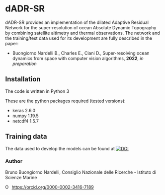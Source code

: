 # dADR-SR
dADR-SR provides an implementation of the dilated Adaptive Residual Network for the super-resolution of ocean Absolute Dynamic Topography by combining satellite altimetry and thermal observations. 
The network and the training/test data used for its development are fully described in the paper:

- Buongiorno Nardelli B., Charles E., Ciani D., Super-resolving ocean dynamics from space with computer vision algorithms, **2022**, _in preparation_

## Installation

The code is written in Python 3
  
These are the python packages required (tested versions):  
- keras     2.6.0
- numpy     1.19.5
- netcdf4   1.5.7


## Training data
The data used to develop the models can be found at [![DOI](https://zenodo.org/badge/DOI/10.5281/zenodo.5815330.svg)](https://doi.org/10.5281/zenodo.5815330)

### Author
Bruno Buongiorno Nardelli, Consiglio Nazionale delle Ricerche - Istituto di Scienze Marine
<div itemscope itemtype="https://schema.org/Person"><a itemprop="sameAs" content="https://orcid.org/0000-0002-3416-7189" href="https://orcid.org/0000-0002-3416-7189" target="orcid.widget" rel="me noopener noreferrer" style="vertical-align:top;"><img src="https://orcid.org/sites/default/files/images/orcid_16x16.png" style="width:1em;margin-right:.5em;" alt="ORCID iD icon">https://orcid.org/0000-0002-3416-7189</a></div>
